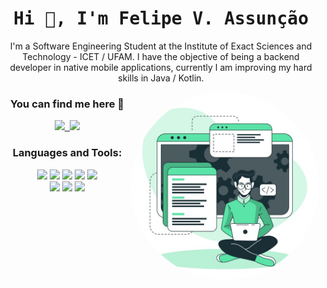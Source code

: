 <h1 align="center"> <samp> Hi 👋, I'm Felipe V. Assunção<br/> </h1>
    
<p align="center">
    I'm a Software Engineering Student at the Institute of Exact Sciences and Technology - ICET / UFAM. I have the objective of being a backend developer in native mobile             applications, currently I am improving my hard skills in Java / Kotlin.
</p>

<img align='right' src="https://raw.githubusercontent.com/assuncaofelipe/assuncaofelipe/main/images/capas/capa2.png" width="300">

<h3 align="center"> You can find me here 🔎</h3> 
<p align="center"> <samp>
    <a href="https://www.linkedin.com/in/assuncao-felipe/" target="_blank">
        <img src="https://img.shields.io/badge/linkedin-%230077B5.svg?&style=for-the-badge&logo=linkedin&logoColor=white" height="30"/>
    </a>
    <a href="https://www.instagram.com/diceloss/" target="_blank">
        <img src = "https://img.shields.io/badge/instagram-%23E4405F.svg?&style=for-the-badge&logo=instagram&logoColor=white" height="30"/>
    </a>
</p>

<h3 align="center"> Languages and Tools: </h3>  
<p align="center">
  <img src="https://img.shields.io/badge/Python-3766AB?style=flat-square&logo=Python&logoColor=white" height="30"/></a> 
  <img src="https://img.shields.io/badge/Java-E4405F?style=flat-square&logo=Java&logoColor=white" height="30"/></a> 
  <img src="https://img.shields.io/badge/C-A8B9CC?style=flat-square&logo=C&logoColor=white" height="30"/></a>
  <img src="https://img.shields.io/badge/Kotlin-0095D5?style=flat-square&logo=kotlin&logoColor=white" height="30"/>
  <img src="https://img.shields.io/badge/Android-3DDC84?style=flat-square&logo=android&logoColor=white" height="30"/>
  <br>
  <img src="https://img.shields.io/badge/Django-092E20?style=flat-square&logo=Django&logoColor=white" height="30"/></a>
  <img src="https://img.shields.io/badge/HTML-E34F26?style=flat-square&logo=html5&logoColor=white" height="30"/>
  <img src="https://img.shields.io/badge/CSS-1572B6?style=flat-square&logo=css3&logoColor=white" height="30"/>
</p>
